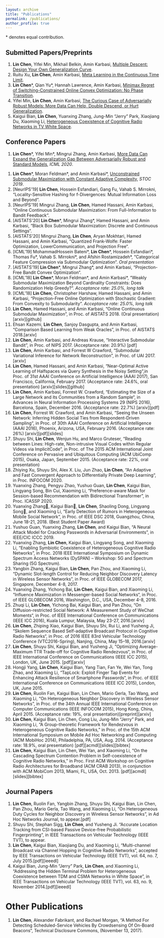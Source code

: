 ```yaml
---
layout: archive
title: "Publications"
permalink: /publications/
author_profile: true
---
```


<!-- {% if author.googlescholar %}
  You can also find my articles on <u><a href="{{author.googlescholar}}">my Google Scholar profile</a>.</u>
{% endif %}

{% include base_path %}

{% for post in site.publications reversed %}
  {% include archive-single.html %}
{% endfor %} -->

\* denotes equal contribution.

## Submitted Papers/Preprints

1. **Lin Chen**, Yifei Min, Mikhail Belkin, Amin Karbasi, [Multiple Descent: Design Your Own Generalization Curve](https://arxiv.org/pdf/2008.01036.pdf).
1. Ruitu Xu, **Lin Chen**, Amin Karbasi, [Meta Learning in the Continuous Time Limit](https://arxiv.org/pdf/2006.10921.pdf).
2. **Lin Chen**\*, Qian Yu\*, Hannah Lawrence, Amin Karbasi, [Minimax Regret of Switching-Constrained Online Convex Optimization: No Phase Transition](https://arxiv.org/pdf/1910.10873.pdf).
3. Yifei Min, **Lin Chen**, Amin Karbasi, [The Curious Case of Adversarially Robust Models: More Data Can Help, Double Descend, or Hurt Generalization](https://arxiv.org/pdf/2002.11080.pdf).
1. Kaigui Bian, **Lin Chen**, Yuanxing Zhang, Jung-Min “Jerry” Park, Xiaojiang Du, Xiaoming Li, [Heterogeneous Coexistence of Cognitive Radio Networks in TV White Space](https://arxiv.org/pdf/1902.06035.pdf).

## Conference Papers
1. **Lin Chen**\*, Yifei Min\*, Mingrui Zhang, Amin Karbasi, [More Data Can Expand the Generalization Gap Between Adversarially Robust and Standard Models](https://arxiv.org/pdf/2002.04725.pdf), *ICML 2020*.
<!-- First two authors contributed equally to this work. -->
1. **Lin Chen**\*, Moran Feldman\*, and Amin Karbasi\*, [Unconstrained Submodular Maximization with Constant Adaptive Complexity](https://dl.acm.org/doi/abs/10.1145/3313276.3316327), *STOC 2019*.
1. [NeurIPS'19] **Lin Chen**, Hossein Esfandiari, Gang Fu, Vahab S. Mirrokni, “Locality-Sensitive Hashing for f-Divergences: Mutual Information Loss and Beyond“.
4. [NeurIPS'19] Mingrui Zhang, **Lin Chen**, Hamed Hassani, Amin Karbasi, “Online Continuous Submodular Maximization: From Full-Information to Bandit Feedback“.
5. [AISTATS'20] **Lin Chen**\*, Mingrui Zhang\*, Hamed Hassani, and Amin Karbasi, “Black Box Submodular Maximization: Discrete and Continuous Settings“.
6. [AISTATS'20] Mingrui Zhang, **Lin Chen**, Aryan Mokhtari, Hamed Hassani, and Amin Karbasi, “Quantized Frank-Wolfe: Faster Optimization, LowerCommunication, and Projection Free“.
7. [ICML'19] MohammadHossein Bateni\*, **Lin Chen**\*, Hossein Esfandiari\*, Thomas Fu\*, Vahab S. Mirrokni\*, and Afshin Rostamizadeh\*, “Categorical Feature Compression via Submodular Optimization“. *Oral presentation*
8. [AISTATS'19] **Lin Chen**\*, Mingrui Zhang\*, and Amin Karbasi, “Projection-Free Bandit Convex Optimization“. 
9. [ICML'18] **Lin Chen**\*, Moran Feldman\*, and Amin Karbasi\*, “Weakly Submodular Maximization Beyond Cardinality Constraints: Does Randomization Help Greedy?“. *Acceptance rate: 25.0%, long talk*
10. [ICML'18] **Lin Chen**, Christopher Harshaw, Hamed Hassani, and Amin Karbasi, “Projection-Free Online Optimization with Stochastic Gradient: From Convexity to Submodularity“. *Acceptance rate: 25.0%, long talk*
11. **Lin Chen**, Hamed Hassani, and Amin Karbasi, “Online Continuous Submodular Maximization”, in Proc. of AISTATS 2018. (Oral presentation)[arxiv][github]
12. Ehsan Kazemi, **Lin Chen**, Sanjoy Dasgupta, and Amin Karbasi, “Comparison Based Learning from Weak Oracles”, in Proc. of AISTATS 2018.[arxiv]
1. **Lin Chen**, Amin Karbasi, and Andreas Krause, “Interactive Submodular Bandit”, in Proc. of NIPS 2017. (Acceptance rate: 20.9%) [pdf]
1. **Lin Chen**, Amin Karbasi, and Forrest W Crawford, “Submodular Variational Inference for Network Reconstruction”, in Proc. of UAI 2017. [arxiv]
1. **Lin Chen**, Hamed Hassani, and Amin Karbasi, “Near-Optimal Active Learning of Halfspaces via Query Synthesis in the Noisy Setting“,in Proc. of 31st AAAI Conference on Artificial Intelligence (AAAI 2017), San Francisco, California, February 2017. (Acceptance rate: 24.6%, oral presentation) [arxiv][slides][github]
1. **Lin Chen**, Amin Karbasi, Forrest W. Crawford, “Estimating the Size of a Large Network and its Communities from a Random Sample“, in Advances in Neural Information Processing Systems 29 (NIPS 2016), Barcelona, Spain, December 2016. (Acceptance rate: 22.7%) [arxiv][pdf]
1. **Lin Chen**, Forrest W. Crawford, and Amin Karbasi, “Seeing the Unseen Network: Inferring Hidden Social Ties from Respondent-Driven Sampling“, in Proc. of 30th AAAI Conference on Artificial Intelligence (AAAI 2016), Phoenix, Arizona, USA, February 2016. (Acceptance rate: 26%) [arxiv][pdf][slides]
1. Shuyu Shi, **Lin Chen**, Wenjun Hu, and Marco Gruteser, “Reading between Lines: High-rate, Non-intrusive Visual Codes within Regular Videos via ImplicitCode”, in Proc. of The 2015 ACM International Joint Conference on Pervasive and Ubiquitous Computing (ACM UbiComp 2015), Osaka, Japan, September 2015. (Acceptance rate: 22%, oral presentation)
1. Zhiying Xu, Shuyu Shi, Alex X. Liu, Jun Zhao, **Lin Chen**, “An Adaptive and Fast Convergent Approach to Differentially Private Deep Learning“, in Proc. INFOCOM 2020.
1. Yuanxing Zhang, Pengyu Zhao, Yushuo Guan, **Lin Chen**, Kaigui Bian, Lingyang Song, Bin Cui, Xiaoming Li, “Preference-aware Mask for Session-based Recommendation with Bidirectional Transformer”, in Proc. ICASSP 2020.
1. Yuanxing Zhang, Kaigui Bian, **Lin Chen**, Shaoling Dong, Lingyang Song, and Xiaoming Li, “Early Detection of Rumors in Heterogeneous Mobile Social Network“, in Proc. of IEEE DSC 2018, Guangzhou, China, June 18-21, 2018. (Best Student Paper Award)
1. Yushuo Guan, Yuanxing Zhang, **Lin Chen**, and Kaigui Bian, “A Neural Attack Model for Cracking Passwords in Adversarial Environments”, in IEEE/CIC ICCC 2019.
1. Yuanxing Zhang, **Lin Chen**, Kaigui Bian, Lingyang Song, and Xiaoming Li, “Enabling Symbiotic Coexistence of Heterogeneous Cognitive Radio Networks”, in Proc. 2018 IEEE International Symposium on Dynamic Spectrum Access Networks (DySPAN) – Workshop: 5G and Spectrum Sharing (5G Spectrum).
1. Yangbin Zhang, Kaigui Bian, **Lin Chen**, Pan Zhou, and Xiaoming Li, “Dynamic Slot-length Control for Reducing Neighbor Discovery Latency in Wireless Sensor Networks”, in Proc. of IEEE GLOBECOM 2017, Singapore, December 4-8, 2017.
1. Yuanxing Zhang, Yichong Bai, **Lin Chen**, Kaigui Bian, and Xiaoming Li, “Influence Maximization in Messenger-based Social Networks“, in Proc. of IEEE GLOBECOM 2016, Washington, D.C., USA, December 4-8, 2016.
1. Zhuqi Li, **Lin Chen**, Yichong Bai, Kaigui Bian, and Pan Zhou, “On Diffusion-restricted Social Network: A Measurement Study of WeChat Moments“, in Proc. of IEEE International Conference on Communications (IEEE ICC 2016), Kuala Lumpur, Malaysia, May 23-27, 2016.[arxiv]
1. **Lin Chen**, Zhiping Xiao, Kaigui Bian, Shuyu Shi, Rui Li, and Yusheng Ji, “Skolem Sequence Based Self-adaptive Broadcast Protocol in Cognitive Radio Networks“, in Proc. of 2016 IEEE 83rd Vehicular Technology Conference (VTC2016-Spring), Nanjing, China, May 15–18, 2016.[arxiv]
1. **Lin Chen**, Shuyu Shi, Kaigui Bian, and Yusheng Ji, “Optimizing Average-Maximum TTR Trade-off for Cognitive Radio Rendezvous“, in Proc. of  IEEE International Conference on Communications (IEEE ICC 2015), London, UK, June 2015. [pdf][arxiv]
1. Hongji Yang, **Lin Chen**, Kaigui Bian, Yang Tian, Fan Ye, Wei Yan, Tong Zhao, and Xiaoming Li, “TapLock: Exploit Finger Tap Events for Enhancing Attack Resilience of Smartphone Passwords“, in Proc. of IEEE International Conference on Communications (IEEE ICC 2015), London, UK, June 2015.
1. **Lin Chen**, Ruolin Fan, Kaigui Bian, Lin Chen, Mario Gerla, Tao Wang, and Xiaoming Li, “On Heterogeneous Neighbor Discovery in Wireless Sensor Networks”, in Proc. of the 34th Annual IEEE International Conference on Computer Communications (IEEE INFOCOM 2015), Hong Kong, China, April 2015. (Acceptance rate: 19%, oral presentation)[preprint][arxiv]
1. **Lin Chen**, Kaigui Bian, Lin Chen, Cong Liu, Jung-Min “Jerry” Park, and Xiaoming Li, “A Group-theoretic Framework for Rendezvous in Heterogeneous Cognitive Radio Networks,” in Proc. of the 15th ACM International Symposium on Mobile Ad Hoc Networking and Computing (ACM MobiHoc 2014), Philadelphia, PA, USA, Aug. 2014. (Acceptance rate: 18.9%, oral presentation) [pdf][acmdl][slides][bibtex]
1. **Lin Chen**, Kaigui Bian, Lin Chen, Wei Yan, and Xiaoming Li, “On the Cascading Spectrum Contention Problem in Self-coexistence of Cognitive Radio Networks,” in Proc. First ACM Workshop on Cognitive Radio Architectures for Broadband (ACM CRAB 2013), in conjunction with ACM MobiCom 2013, Miami, FL, USA, Oct. 2013. [pdf][acmdl][slides][bibtex]

## Journal Papers
1. **Lin Chen**, Ruolin Fan, Yangbin Zhang, Shuyu Shi, Kaigui Bian, Lin Chen, Pan Zhou, Mario Gerla, Tao Wang, and Xiaoming Li, “On Heterogeneous Duty Cycles for Neighbor Discovery in Wireless Sensor Networks”, in Ad Hoc Networks Journal, to appear.[pdf]
1. Shuyu Shi, Stephan Sigg, **Lin Chen**, and Yusheng Ji. “Accurate Location Tracking from CSI-based Passive Device-free Probabilistic Fingerprinting“, in IEEE Transactions on Vehicular Technology (IEEE TVT), to appear.
1. **Lin Chen**, Kaigui Bian, Xiaojiang Du, and Xiaoming Li, “Multi-channel Broadcast via Channel Hopping in Cognitive Radio Networks”, accepted by IEEE Transactions on Vehicular Technology (IEEE TVT), vol. 64, no. 7, July 2015.[pdf][ieeedl]
1. Kaigui Bian, Jung-Min “Jerry” Park, **Lin Chen**, and Xiaoming Li, “Addressing the Hidden Terminal Problem for Heterogeneous Coexistence between TDM and CSMA Networks in White Space”, in IEEE Transactions on Vehicular Technology (IEEE TVT), vol. 63, no. 9, November 2014.[pdf][ieeedl]

# Other Publications
1. **Lin Chen**, Alexander Fabrikant, and Rachael Morgan, “A Method For Detecting Scheduled-Service Vehicles By Crowdsensing Of On-Board Beacons“, Technical Disclosure Commons, (November 13, 2017).